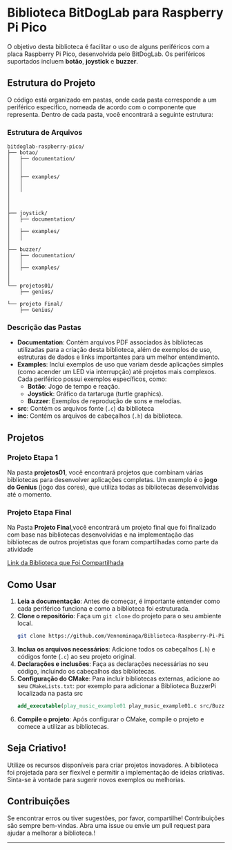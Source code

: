 
# Biblioteca BitDogLab para Raspberry Pi Pico

O objetivo desta biblioteca é facilitar o uso de alguns periféricos com a placa Raspberry Pi Pico, desenvolvida pelo BitDogLab. Os periféricos suportados incluem **botão**, **joystick** e **buzzer**.

## Estrutura do Projeto

O código está organizado em pastas, onde cada pasta corresponde a um periférico específico, nomeada de acordo com o componente que representa. Dentro de cada pasta, você encontrará a seguinte estrutura:

### Estrutura de Arquivos
```
bitdoglab-raspberry-pico/
├── botao/
│   ├── documentation/
│   │   
│   │   
│   ├── examples/
│   │   
│   │   
│   
│       
│   
├── joystick/
│   ├── documentation/
│ 
│   ├── examples/
│   │  
│   
├── buzzer/
│   ├── documentation/
│   │  
│   ├── examples/
│  
│  
└── projetos01/
    ├── genius/

└── projeto Final/
    ├── Genius/
```


### Descrição das Pastas

- **Documentation**: Contém arquivos PDF associados às bibliotecas utilizadas para a criação desta biblioteca, além de exemplos de uso, estruturas de dados e links importantes para um melhor entendimento.
- **Examples**: Inclui exemplos de uso que variam desde aplicações simples (como acender um LED via interrupção) até projetos mais complexos. Cada periférico possui exemplos específicos, como:
  - **Botão**: Jogo de tempo e reação.
  - **Joystick**: Gráfico da tartaruga (turtle graphics).
  - **Buzzer**: Exemplos de reprodução de sons e melodias.
- **src**: Contém os arquivos fonte (`.c`)  da biblioteca
- **inc**: Contém os arquivos de cabeçalhos (`.h`) da biblioteca.

## Projetos

### Projeto Etapa 1
Na pasta **projetos01**, você encontrará projetos que combinam várias bibliotecas para desenvolver aplicações completas. Um exemplo é o **jogo do Genius** (jogo das cores), que utiliza todas as bibliotecas desenvolvidas até o momento.

### Projeto Etapa Final

Na Pasta **Projeto Final**,você encontrará um projeto final que foi finalizado com base nas bibliotecas desenvolvidas e na implementação das bibliotecas de outros projetistas que foram compartilhadas como parte da atividade

[Link da Biblioteca que Foi Compartilhada](https://github.com/MmonkeyBu/Joystick-Matriz-Painel.git)


## Como Usar

1. **Leia a documentação**: Antes de começar, é importante entender como cada periférico funciona e como a biblioteca foi estruturada.
2. **Clone o repositório**: Faça um `git clone` do projeto para o seu ambiente local.
   ```bash
   git clone https://github.com/Vennominaga/Biblioteca-Raspberry-Pi-Pico
   ```
4. **Inclua os arquivos necessários**: Adicione todos os cabeçalhos (`.h`) e códigos fonte (`.c`) ao seu projeto original.
5. **Declarações e inclusões**: Faça as declarações necessárias no seu código, incluindo os cabeçalhos das bibliotecas.
6. **Configuração do CMake**: Para incluir bibliotecas externas, adicione ao seu `CMakeLists.txt`:
    por exemplo para adicionar a Biblioteca BuzzerPi localizada na pasta src
   ```cmake
   add_executable(play_music_example01 play_music_example01.c src/BuzzerPi.c)
   ```
7. **Compile o projeto**: Após configurar o CMake, compile o projeto e comece a utilizar as bibliotecas.

## Seja Criativo!

Utilize os recursos disponíveis para criar projetos inovadores. A biblioteca foi projetada para ser flexível e permitir a implementação de ideias criativas. Sinta-se à vontade para sugerir novos exemplos ou melhorias.

## Contribuições

Se encontrar erros ou tiver sugestões, por favor, compartilhe! Contribuições são sempre bem-vindas. Abra uma issue ou envie um pull request para ajudar a melhorar a biblioteca.!

---

